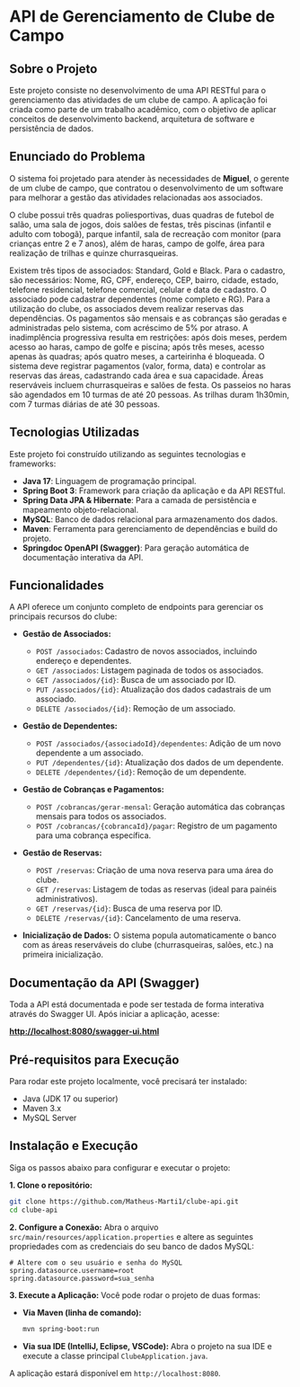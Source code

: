 # API de Gerenciamento de Clube de Campo

## Sobre o Projeto

Este projeto consiste no desenvolvimento de uma API RESTful para o gerenciamento das atividades de um clube de campo. A aplicação foi criada como parte de um trabalho acadêmico, com o objetivo de aplicar conceitos de desenvolvimento backend, arquitetura de software e persistência de dados.

## Enunciado do Problema

O sistema foi projetado para atender às necessidades de **Miguel**, o gerente de um clube de campo, que contratou o desenvolvimento de um software para melhorar a gestão das atividades relacionadas aos associados.

O clube possui três quadras poliesportivas, duas quadras de futebol de salão, uma sala de jogos, dois salões de festas, três piscinas (infantil e adulto com tobogã), parque infantil, sala de recreação com monitor (para crianças entre 2 e 7 anos), além de haras, campo de golfe, área para realização de trilhas e quinze churrasqueiras.

Existem três tipos de associados: Standard, Gold e Black. Para o cadastro, são necessários: Nome, RG, CPF, endereço, CEP, bairro, cidade, estado, telefone residencial, telefone comercial, celular e data de cadastro. O associado pode cadastrar dependentes (nome completo e RG). Para a utilização do clube, os associados devem realizar reservas das dependências. Os pagamentos são mensais e as cobranças são geradas e administradas pelo sistema, com acréscimo de 5% por atraso. A inadimplência progressiva resulta em restrições: após dois meses, perdem acesso ao haras, campo de golfe e piscina; após três meses, acesso apenas às quadras; após quatro meses, a carteirinha é bloqueada. O sistema deve registrar pagamentos (valor, forma, data) e controlar as reservas das áreas, cadastrando cada área e sua capacidade. Áreas reserváveis incluem churrasqueiras e salões de festa. Os passeios no haras são agendados em 10 turmas de até 20 pessoas. As trilhas duram 1h30min, com 7 turmas diárias de até 30 pessoas.

## Tecnologias Utilizadas

Este projeto foi construído utilizando as seguintes tecnologias e frameworks:

* **Java 17**: Linguagem de programação principal.
* **Spring Boot 3**: Framework para criação da aplicação e da API RESTful.
* **Spring Data JPA & Hibernate**: Para a camada de persistência e mapeamento objeto-relacional.
* **MySQL**: Banco de dados relacional para armazenamento dos dados.
* **Maven**: Ferramenta para gerenciamento de dependências e build do projeto.
* **Springdoc OpenAPI (Swagger)**: Para geração automática de documentação interativa da API.

## Funcionalidades

A API oferece um conjunto completo de endpoints para gerenciar os principais recursos do clube:

* **Gestão de Associados:**
    * `POST /associados`: Cadastro de novos associados, incluindo endereço e dependentes.
    * `GET /associados`: Listagem paginada de todos os associados.
    * `GET /associados/{id}`: Busca de um associado por ID.
    * `PUT /associados/{id}`: Atualização dos dados cadastrais de um associado.
    * `DELETE /associados/{id}`: Remoção de um associado.

* **Gestão de Dependentes:**
    * `POST /associados/{associadoId}/dependentes`: Adição de um novo dependente a um associado.
    * `PUT /dependentes/{id}`: Atualização dos dados de um dependente.
    * `DELETE /dependentes/{id}`: Remoção de um dependente.

* **Gestão de Cobranças e Pagamentos:**
    * `POST /cobrancas/gerar-mensal`: Geração automática das cobranças mensais para todos os associados.
    * `POST /cobrancas/{cobrancaId}/pagar`: Registro de um pagamento para uma cobrança específica.

* **Gestão de Reservas:**
    * `POST /reservas`: Criação de uma nova reserva para uma área do clube.
    * `GET /reservas`: Listagem de todas as reservas (ideal para painéis administrativos).
    * `GET /reservas/{id}`: Busca de uma reserva por ID.
    * `DELETE /reservas/{id}`: Cancelamento de uma reserva.

* **Inicialização de Dados:** O sistema popula automaticamente o banco com as áreas reserváveis do clube (churrasqueiras, salões, etc.) na primeira inicialização.

## Documentação da API (Swagger)

Toda a API está documentada e pode ser testada de forma interativa através do Swagger UI. Após iniciar a aplicação, acesse:

[**http://localhost:8080/swagger-ui.html**](http://localhost:8080/swagger-ui.html)

## Pré-requisitos para Execução

Para rodar este projeto localmente, você precisará ter instalado:

* Java (JDK 17 ou superior)
* Maven 3.x
* MySQL Server

## Instalação e Execução

Siga os passos abaixo para configurar e executar o projeto:

**1. Clone o repositório:**
```bash
git clone https://github.com/Matheus-Marti1/clube-api.git
cd clube-api
```

**2. Configure a Conexão:**
Abra o arquivo `src/main/resources/application.properties` e altere as seguintes propriedades com as credenciais do seu banco de dados MySQL:
```properties
# Altere com o seu usuário e senha do MySQL
spring.datasource.username=root
spring.datasource.password=sua_senha
```

**3. Execute a Aplicação:**
Você pode rodar o projeto de duas formas:

* **Via Maven (linha de comando):**
  ```bash
  mvn spring-boot:run
  ```

* **Via sua IDE (IntelliJ, Eclipse, VSCode):**
  Abra o projeto na sua IDE e execute a classe principal `ClubeApplication.java`.

A aplicação estará disponível em `http://localhost:8080`.
